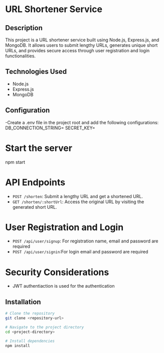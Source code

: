 # URL Shortener Service

## Description

This project is a URL shortener service built using Node.js, Express.js, and MongoDB. It allows users to submit lengthy URLs, generates unique short URLs, and provides secure access through user registration and login functionalities.

## Technologies Used

- Node.js
- Express.js
- MongoDB

## Configuration
-Create a .env file in the project root and add the following configurations:
DB_CONNECTION_STRING=<your-database-connection-string>
SECRET_KEY=<your-secret-key-for-authentication>

# Start the server
npm start

# API Endpoints
- `POST /shorten`: Submit a lengthy URL and get a shortened URL.
- `GET /shorten/:shortUrl`: Access the original URL by visiting the generated short URL.

# User Registration and Login

- `POST /api/user/signup`: For registration name, email and password are required
- `POST /api/user/signin`:For login email and password are required

# Security Considerations
- JWT authentiaction is used for the authentication


## Installation

```bash
# Clone the repository
git clone <repository-url>

# Navigate to the project directory
cd <project-directory>

# Install dependencies
npm install
